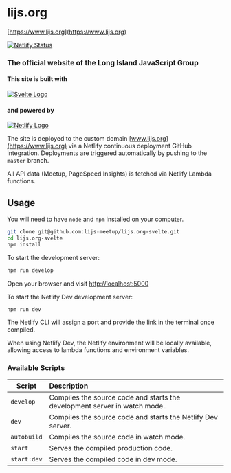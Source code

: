 
# lijs.org

[https://www.lijs.org](https://www.lijs.org)

[![Netlify Status](https://api.netlify.com/api/v1/badges/cdc3bef1-1a65-4072-95d8-cfe20e0befd0/deploy-status)](https://app.netlify.com/sites/lijs-org/deploys)


### The official website of the Long Island JavaScript Group

#### This site is built with
[![Svelte Logo][svelte-logo]](https://svelte.dev)


[svelte-logo]: https://res.cloudinary.com/gojutin/image/upload/w_150/v1556492206/lijs.org/svelte-logo.png "Svelte Logo"

#### and powered by
[![Netlify Logo][netlify-logo]](https://www.netlify.com)

[netlify-logo]: https://res.cloudinary.com/gojutin/image/upload/w_150/v1556501674/lijs.org/netlify-logo.png "Netlify Logo"

The site is deployed to the custom domain [www.lijs.org](https://www.lijs.org) via a Netlify continuous deployment GitHub integration. Deployments are triggered automatically by pushing to the `master` branch.

All API data (Meetup, PageSpeed Insights) is fetched via Netlify Lambda functions. 

## Usage
You will need to have `node` and `npm` installed on your computer.

```sh
git clone git@github.com:lijs-meetup/lijs.org-svelte.git
cd lijs.org-svelte
npm install
```

To start the development server:

```sh
npm run develop
```

Open your browser and visit [http://localhost:5000](http://localhost:5000)


To start the Netlify Dev development server:

```sh
npm run dev
```

The Netlify CLI will assign a port and provide the link in the terminal once compiled.

When using Netlify Dev, the Netlify environment will be locally available, allowing access to lambda functions and environment variables. 

### Available Scripts

| Script        | Description           
| ------------- |:-------------
| `develop`     | Compiles the source code and starts the development server in watch mode..
| `dev`         | Compiles the source code and starts the Netlify Dev server. 
| `autobuild`   | Compiles the source code in watch mode.
| `start`       | Serves the compiled production code.
| `start:dev`   | Serves the compiled code in dev mode.

